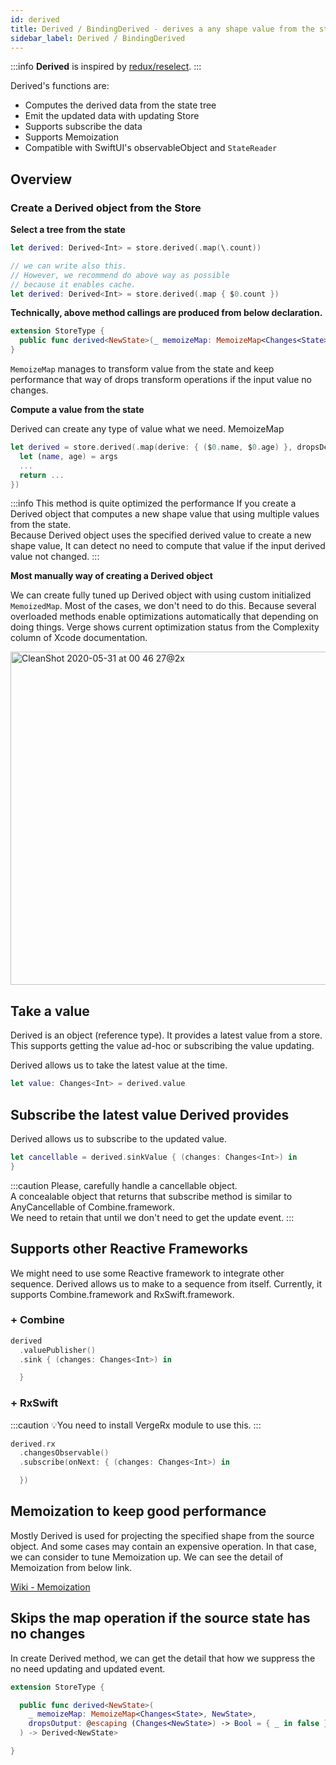 ```yaml
---
id: derived
title: Derived / BindingDerived - derives a any shape value from the state
sidebar_label: Derived / BindingDerived
---
```


:::info
**Derived** is inspired by [redux/reselect](https://github.com/reduxjs/reselect).
:::

Derived's functions are:

- Computes the derived data from the state tree
- Emit the updated data with updating Store
- Supports subscribe the data
- Supports Memoization
- Compatible with SwiftUI's observableObject and `StateReader`

## Overview

### Create a Derived object from the Store

**Select a tree from the state**

```swift
let derived: Derived<Int> = store.derived(.map(\.count))
```

```swift
// we can write also this.
// However, we recommend do above way as possible
// because it enables cache.
let derived: Derived<Int> = store.derived(.map { $0.count })
```

**Technically, above method callings are produced from below declaration.**

```swift
extension StoreType {
  public func derived<NewState>(_ memoizeMap: MemoizeMap<Changes<State>, NewState>, dropsOutput: ((Changes<NewState>) -> Bool)? = nil, queue: TargetQueue? = nil) -> Derived<NewState>
}
```

`MemoizeMap` manages to transform value from the state and keep performance that way of drops transform operations if the input value no changes.

**Compute a value from the state**

Derived can create any type of value what we need.
MemoizeMap

```swift
let derived = store.derived(.map(derive: { ($0.name, $0.age) }, dropsDerived: ==) { args in
  let (name, age) = args
  ...
  return ...
})
```

:::info
This method is quite optimized the performance If you create a Derived object that computes a new shape value that using multiple values from the state.  
Because Derived object uses the specified derived value to create a new shape value, It can detect no need to compute that value if the input derived value not changed.
:::

**Most manually way of creating a Derived object**

We can create fully tuned up Derived object with using custom initialized `MemoizedMap`.
Most of the cases, we don't need to do this.
Because several overloaded methods enable optimizations automatically that depending on doing things.
Verge shows current optimization status from the Complexity column of Xcode documentation.

<img
  width="533"
  alt="CleanShot 2020-05-31 at 00 46 27@2x"
  src="https://user-images.githubusercontent.com/1888355/83332811-41df2480-a2d8-11ea-8da0-d86c127fc926.png"
/>

## Take a value

Derived is an object (reference type). It provides a latest value from a store.
This supports getting the value ad-hoc or subscribing the value updating.

Derived allows us to take the latest value at the time.

```swift
let value: Changes<Int> = derived.value
```

## Subscribe the latest value Derived provides

Derived allows us to subscribe to the updated value.

```swift
let cancellable = derived.sinkValue { (changes: Changes<Int>) in
}
```

:::caution
Please, carefully handle a cancellable object.  
A concealable object that returns that subscribe method is similar to AnyCancellable of Combine.framework.  
We need to retain that until we don't need to get the update event.
:::

## Supports other Reactive Frameworks

We might need to use some Reactive framework to integrate other sequence. Derived allows us to make to a sequence from itself. Currently, it supports Combine.framework and RxSwift.framework.

### + Combine

```swift
derived
  .valuePublisher()
  .sink { (changes: Changes<Int>) in

  }
```

### + RxSwift

:::caution
💡You need to install VergeRx module to use this.
:::

```swift
derived.rx
  .changesObservable()
  .subscribe(onNext: { (changes: Changes<Int>) in

  })
```

## Memoization to keep good performance

Mostly Derived is used for projecting the specified shape from the source object.
And some cases may contain an expensive operation. In that case, we can consider to tune Memoization up.​
We can see the detail of Memoization from below link.

[Wiki - Memoization](https://en.wikipedia.org/wiki/Memoization)

## Skips the map operation if the source state has no changes

In create Derived method, we can get the detail that how we suppress the no need updating and updated event.

```swift
extension StoreType {

  public func derived<NewState>(
    _ memoizeMap: MemoizeMap<Changes<State>, NewState>,
    dropsOutput: @escaping (Changes<NewState>) -> Bool = { _ in false }
  ) -> Derived<NewState>

}
```
